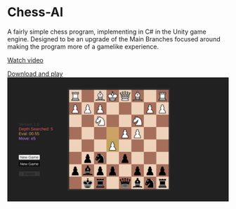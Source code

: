 # Chess-AI
A fairly simple chess program, implementing in C# in the Unity game engine. Designed to be an upgrade of the Main Branches focused around making the program more of a gamelike experience.

[Watch video](https://www.youtube.com/watch?v=U4ogK0MIzqk)

[Download and play](https://sebastian.itch.io/chess-ai)
![Image](https://github.com/SebLague/Images/blob/master/Chess.png)
